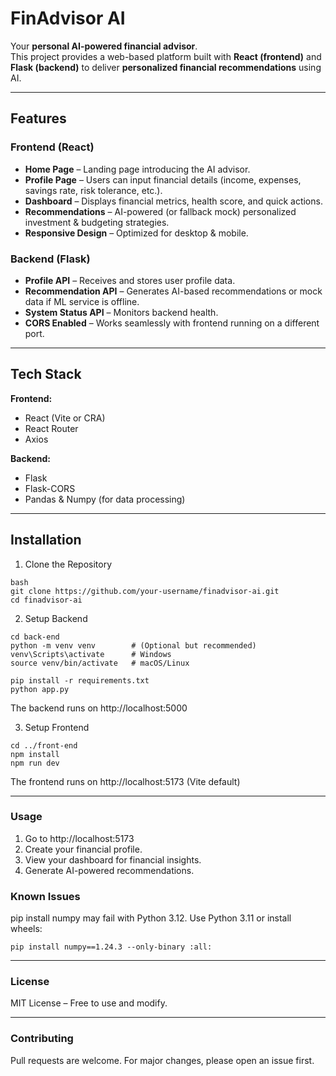 # FinAdvisor AI

Your **personal AI-powered financial advisor**.  
This project provides a web-based platform built with **React (frontend)** and **Flask (backend)** to deliver **personalized financial recommendations** using AI.

---

## Features

### Frontend (React)
- **Home Page** – Landing page introducing the AI advisor.
- **Profile Page** – Users can input financial details (income, expenses, savings rate, risk tolerance, etc.).
- **Dashboard** – Displays financial metrics, health score, and quick actions.
- **Recommendations** – AI-powered (or fallback mock) personalized investment & budgeting strategies.
- **Responsive Design** – Optimized for desktop & mobile.

### Backend (Flask)
- **Profile API** – Receives and stores user profile data.
- **Recommendation API** – Generates AI-based recommendations or mock data if ML service is offline.
- **System Status API** – Monitors backend health.
- **CORS Enabled** – Works seamlessly with frontend running on a different port.

---

## Tech Stack

**Frontend:**
- React (Vite or CRA)
- React Router
- Axios

**Backend:**
- Flask
- Flask-CORS
- Pandas & Numpy (for data processing)

---

## Installation

1. Clone the Repository
```
bash
git clone https://github.com/your-username/finadvisor-ai.git
cd finadvisor-ai
```
2. Setup Backend
```
cd back-end
python -m venv venv        # (Optional but recommended)
venv\Scripts\activate      # Windows
source venv/bin/activate   # macOS/Linux

pip install -r requirements.txt
python app.py
```
The backend runs on http://localhost:5000

3. Setup Frontend
```
cd ../front-end
npm install
npm run dev
```
The frontend runs on http://localhost:5173 (Vite default)

---

### Usage

1. Go to http://localhost:5173
2. Create your financial profile.
3. View your dashboard for financial insights.
4. Generate AI-powered recommendations.

### Known Issues
pip install numpy may fail with Python 3.12. Use Python 3.11 or install wheels:
```
pip install numpy==1.24.3 --only-binary :all:
```

---

### License
MIT License – Free to use and modify.

---

### Contributing
Pull requests are welcome. For major changes, please open an issue first.



